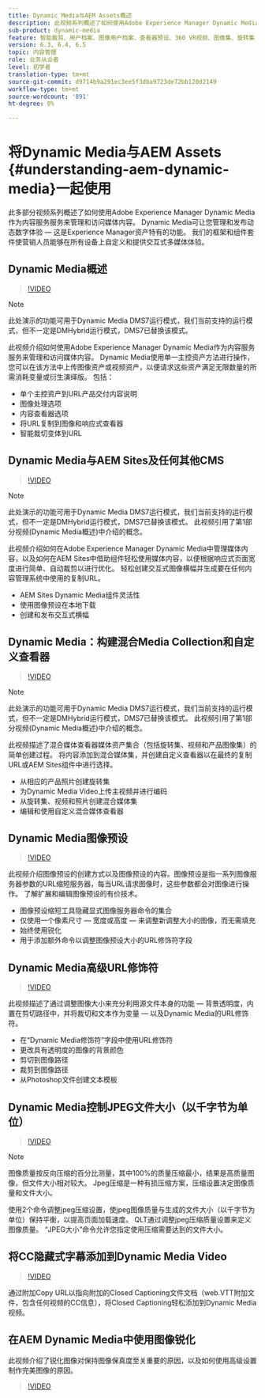 ```yaml
---
title: Dynamic Media与AEM Assets概述
description: 此视频系列概述了如何使用Adobe Experience Manager Dynamic Media作为内容服务服务来管理和访问媒体内容。 Dynamic Media可让您管理和发布动态数字体验 — 这是Experience Manager资产特有的功能。 我们的框架和组件套件使营销人员能够在所有设备上自定义和提供交互式多媒体体验。
sub-product: dynamic-media
feature: 智能裁剪、用户档案、图像用户档案、查看器预设、360 VR视频、图像集、旋转集
version: 6.3, 6.4, 6.5
topic: 内容管理
role: 业务从业者
level: 初学者
translation-type: tm+mt
source-git-commit: d9714b9a291ec3ee5f3dba9723de72bb120d2149
workflow-type: tm+mt
source-wordcount: '891'
ht-degree: 0%

---
```



# 将Dynamic Media与AEM Assets {#understanding-aem-dynamic-media}一起使用

此多部分视频系列概述了如何使用Adobe Experience Manager Dynamic Media作为内容服务服务来管理和访问媒体内容。 Dynamic Media可让您管理和发布动态数字体验 — 这是Experience Manager资产特有的功能。 我们的框架和组件套件使营销人员能够在所有设备上自定义和提供交互式多媒体体验。

## Dynamic Media概述

>[!VIDEO](https://video.tv.adobe.com/v/27144/?quality=9&learn=on)

>[!NOTE]
>
>此处演示的功能可用于Dynamic Media DMS7运行模式，我们当前支持的运行模式，但不一定是DMHybrid运行模式，DMS7已替换该模式。

此视频介绍如何使用Adobe Experience Manager Dynamic Media作为内容服务服务来管理和访问媒体内容。 Dynamic Media使用单一主控资产方法进行操作，您可以在该方法中上传图像资产或视频资产，以便请求这些资产满足无限数量的所需消耗变量或衍生演绎版。 包括：

* 单个主控资产到URL产品交付内容说明
* 图像处理选项
* 内容查看器选项
* 将URL复制到图像和响应式查看器
* 智能裁切变体到URL

## Dynamic Media与AEM Sites及任何其他CMS

>[!VIDEO](https://video.tv.adobe.com/v/27145/?quality=9&learn=on)

>[!NOTE]
>
>此处演示的功能可用于Dynamic Media DMS7运行模式，我们当前支持的运行模式，但不一定是DMHybrid运行模式，DMS7已替换该模式。 此视频引用了第1部分视频(Dynamic Media概述)中介绍的概念。

此视频介绍如何在Adobe Experience Manager Dynamic Media中管理媒体内容，以及如何在AEM Sites中借助组件轻松使用媒体内容，以便根据响应式页面宽度进行简单、自动裁剪以进行优化。 轻松创建交互式图像横幅并生成要在任何内容管理系统中使用的复制URL。

* AEM Sites Dynamic Media组件灵活性
* 使用图像预设在本地下载
* 创建和发布交互式横幅

## Dynamic Media：构建混合Media Collection和自定义查看器

>[!VIDEO](https://video.tv.adobe.com/v/27146/?quality=9&learn=on)

>[!NOTE]
>
>此处演示的功能可用于Dynamic Media DMS7运行模式，我们当前支持的运行模式，但不一定是DMHybrid运行模式，DMS7已替换该模式。 此视频引用了第1部分视频(Dynamic Media概述)中介绍的概念。

此视频描述了混合媒体查看器媒体资产集合（包括旋转集、视频和产品图像集）的简单创建过程。 将内容添加到混合媒体集，并创建自定义查看器以在最终的复制URL或AEM Sites组件中进行选择。

* 从相应的产品照片创建旋转集
* 为Dynamic Media Video上传主视频并进行编码
* 从旋转集、视频和照片创建混合媒体集
* 编辑和使用自定义混合媒体查看器

## Dynamic Media图像预设

>[!VIDEO](https://video.tv.adobe.com/v/27320/?quality=9&learn=on)

此视频介绍图像预设的创建方式以及图像预设的内容。图像预设是指一系列图像服务器参数的URL缩短服务器，每当URL请求图像时，这些参数都会对图像进行操作。 了解扩展和编辑图像预设的有价技术。

* 图像预设缩短工具隐藏显式图像服务器命令的集合
* 仅使用一个像素尺寸 — 宽度或高度 — 来调整新调整大小的图像，而无需填充
* 始终使用锐化
* 用于添加额外命令以调整图像预设大小的URL修饰符字段

## Dynamic Media高级URL修饰符

>[!VIDEO](https://video.tv.adobe.com/v/27319/?quality=9&learn=on)

此视频描述了通过调整图像大小来充分利用源文件本身的功能 — 背景透明度，内置在剪切路径中，并将裁切和文本作为变量 — 以及Dynamic Media的URL修饰符。

* 在“Dynamic Media修饰符”字段中使用URL修饰符
* 更改具有透明度的图像的背景颜色
* 剪切到图像路径
* 裁剪到图像路径
* 从Photoshop文件创建文本模板

## Dynamic Media控制JPEG文件大小（以千字节为单位）

>[!VIDEO](https://video.tv.adobe.com/v/27404/?quality=9&learn=on)


>[!NOTE]
>
>图像质量按反向压缩的百分比测量，其中100%的质量压缩最小，结果是高质量图像，但文件大小相对较大。 Jpeg压缩是一种有损压缩方案，压缩设置决定图像质量和文件大小。

使用2个命令调整jpeg压缩设置，使jpeg图像质量与生成的文件大小（以千字节为单位）保持平衡，以提高页面加载速度。 QLT通过调整jpeg压缩质量设置来定义图像质量。 “JPEG大小”命令允许您指定使用压缩需要达到的文件大小。

## 将CC隐藏式字幕添加到Dynamic Media Video

>[!VIDEO](https://video.tv.adobe.com/v/28074/?quality=9&learn=on)

通过附加Copy URL以指向附加的Closed Captioning文件文档（web.VTT附加文件，包含任何视频的CC信息），将Closed Captioning轻松添加到Dynamic Media视频。

## 在AEM Dynamic Media中使用图像锐化

此视频介绍了锐化图像对保持图像保真度至关重要的原因，以及如何使用高级设置制作完美图像的原因。

>[!VIDEO](https://demos-pub.assetsadobe.com/etc/dam/viewers/s7viewers/html5/VideoViewer.html?asset=%2Fcontent%2Fdam%2Fdm-public-facing-upgrade-portal-video%2F04_DynamicImagery_AdvancedSettings_071917_BH.mp4&amp;config=/etc/dam/presets/viewer/Video_social&amp;serverUrl=https%3A%2F%2Fadobedemo62-h.assetsadobe.com%2Fis%2Fimage%2F&amp;contenturl=%2F&amp;config2=/etc/dam/presets/analytics&amp;videoserverurl=https://gateway-na.assetsadobe.com/DMGateway/public/demoCo&amp;posterimage=/content/dam/dm-public-facing-upgrade-portal-video/04_DynamicImagery_AdvancedSettings_071917_BH.mp4)
